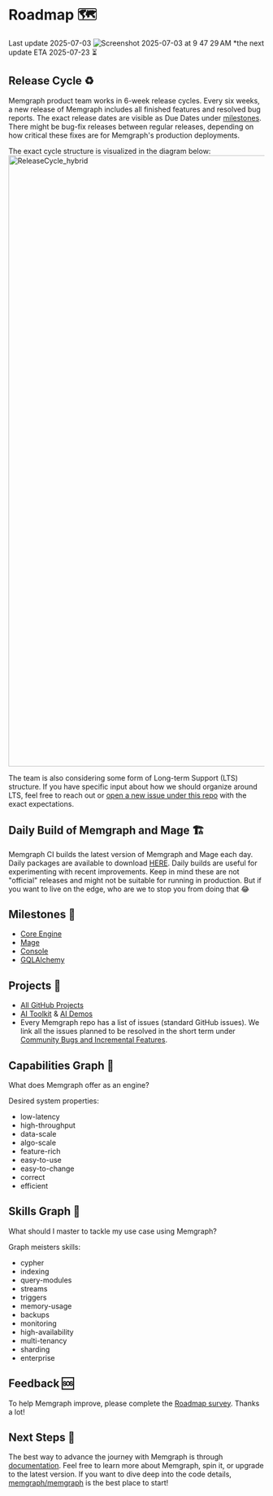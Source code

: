 # Roadmap 🗺️

Last update 2025-07-03
![Screenshot 2025-07-03 at 9 47 29 AM](https://github.com/user-attachments/assets/84df026c-8a96-4e49-8d67-a0b0e6b553b6)
*the next update ETA 2025-07-23 ⏳

## Release Cycle ♻️

Memgraph product team works in 6-week release cycles. Every six weeks, a new release of Memgraph includes all finished features and resolved bug reports. The exact release dates are visible as Due Dates under [milestones](https://github.com/memgraph/memgraph/milestones). There might be bug-fix releases between regular releases, depending on how critical these fixes are for Memgraph's production deployments.

The exact cycle structure is visualized in the diagram below:
<img width="1200" alt="ReleaseCycle_hybrid" src="https://github.com/user-attachments/assets/300a83ed-b299-438d-bb4c-2928f7024064" />

The team is also considering some form of Long-term Support (LTS) structure. If you have specific input about how we should organize around LTS, feel free to reach out or [open a new issue under this repo](https://github.com/memgraph/roadmap/issues) with the exact expectations.

## Daily Build of Memgraph and Mage 🏗️

Memgraph CI builds the latest version of Memgraph and Mage each day. Daily packages are available to download [HERE](https://memgraph.github.io/daily-builds/). Daily builds are useful for experimenting with recent improvements. Keep in mind these are not "official" releases and might not be suitable for running in production. But if you want to live on the edge, who are we to stop you from doing that 😂

## Milestones 🥅

* [Core Engine](https://github.com/memgraph/memgraph/milestones)
* [Mage](https://github.com/memgraph/mage/milestones)
* [Console](https://github.com/memgraph/mgconsole/milestones)
* [GQLAlchemy](https://github.com/memgraph/gqlalchemy/milestones)

## Projects 🏹

* [All GitHub Projects](https://github.com/orgs/memgraph/projects)
* [AI Toolkit](https://github.com/memgraph/ai-toolkit) & [AI Demos](https://github.com/memgraph/ai-demos)
* Every Memgraph repo has a list of issues (standard GitHub issues). We link all the issues planned to be resolved in the short term under [Community Bugs and Incremental Features](https://github.com/orgs/memgraph/projects/12).

## Capabilities Graph 🤔

What does Memgraph offer as an engine?

Desired system properties:
  * low-latency
  * high-throughput
  * data-scale
  * algo-scale
  * feature-rich
  * easy-to-use
  * easy-to-change
  * correct
  * efficient

## Skills Graph 🧰

What should I master to tackle my use case using Memgraph?

Graph meisters skills:
  * cypher
  * indexing
  * query-modules
  * streams
  * triggers
  * memory-usage
  * backups
  * monitoring
  * high-availability
  * multi-tenancy
  * sharding
  * enterprise

## Feedback 🆘

To help Memgraph improve, please complete the [Roadmap survey](https://docs.google.com/forms/d/e/1FAIpQLSfDRK-JllJKjWufhXuxo9-bQ4OMmCoHGkj7ZKGOTpdVttCcMw/viewform?usp=dialog). Thanks a lot!

## Next Steps 🚶

The best way to advance the journey with Memgraph is through [documentation](https://memgraph.com/docs). Feel free to learn more about Memgraph, spin it, or upgrade to the latest version. If you want to dive deep into the code details, [memgraph/memgraph](https://github.com/memgraph/memgraph) is the best place to start!
